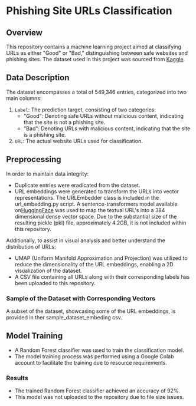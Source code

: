 # Phishing Site URLs Classification

## Overview
This repository contains a machine learning project aimed at classifying URLs as either "Good" or "Bad," distinguishing between safe websites and phishing sites. The dataset used in this project was sourced from [Kaggle](https://www.kaggle.com/datasets/taruntiwarihp/phishing-site-urls).

## Data Description
The dataset encompasses a total of 549,346 entries, categorized into two main columns:
1. `Label`: The prediction target, consisting of two categories:
   - "Good": Denoting safe URLs without malicious content, indicating that the site is not a phishing site.
   - "Bad": Denoting URLs with malicious content, indicating that the site is a phishing site.
2. `URL`: The actual website URLs used for classification.

## Preprocessing
In order to maintain data integrity:
- Duplicate entries were eradicated from the dataset.
- URL embeddings were generated to transform the URLs into vector representations. The URLEmbedder class is included in the url_embedding.py script. A sentence-transformers model available on[HuggingFace](https://huggingface.co/sentence-transformers/all-MiniLM-L6-v2) was used to map the textual URL's into a 384 dimensional dense vector space. Due to the substantial size of the resulting pickle (pkl) file, approximately 4.2GB, it is not included within this repository.

Additionally, to assist in visual analysis and better understand the distribution of URLs:
- UMAP (Uniform Manifold Approximation and Projection) was utilized to reduce the dimensionality of the URL embeddings, enabling a 2D visualization of the dataset.
- A CSV file containing all URLs along with their corresponding labels has been uploaded to this repository.

### Sample of the Dataset with Corresponding Vectors
A subset of the dataset, showcasing some of the URL embeddings, is provided in ther sample_dataset_embeding csv.

## Model Training
- A Random Forest classifier was used to train the classification model.
- The model training process was performed using a Google Colab account to facilitate the training due to resource requirements.

### Results
- The trained Random Forest classifier achieved an accuracy of 92%.
- This model was not uploaded to the repository due to file size issues.

